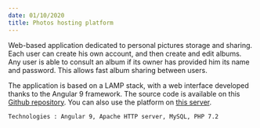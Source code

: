 ```yaml
---
date: 01/10/2020
title: Photos hosting platform
---
```


Web-based application dedicated to personal pictures storage and sharing. Each user can create his own account, and then create and edit albums. Any user is able to consult an album if its owner has provided him its name and password. This allows fast album sharing between users.

The application is based on a LAMP stack, with a web interface developed thanks to the Angular 9 framework. The source code is available on this [Github repository](https://github.com/paulelian-tabarant/my-browser-photo-frame). You can also use the platform on [this server](http://51.178.136.146/).

`Technologies : Angular 9, Apache HTTP server, MySQL, PHP 7.2`